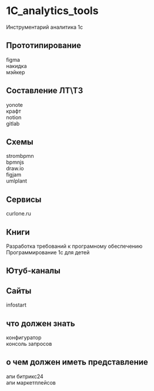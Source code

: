 # 1C_analytics_tools
Инструментарий аналитика 1с


## Прототипирование
figma  
накидка  
мэйкер 

## Составление ЛТ\ТЗ
yonote  
крафт  
notion  
gitlab  

## Схемы

strombpmn  
bpmnjs  
draw.io  
figjam  
umlplant  

## Сервисы
curlone.ru  

## Книги
Разработка требований к програмному обеспечению  
Программирование 1с для детей  

## Ютуб-каналы

## Сайты
infostart  

## что должен знать
конфигуратор  
консоль запросов

## о чем должен иметь представление
апи битрикс24  
апи маркетплейсов

## 

